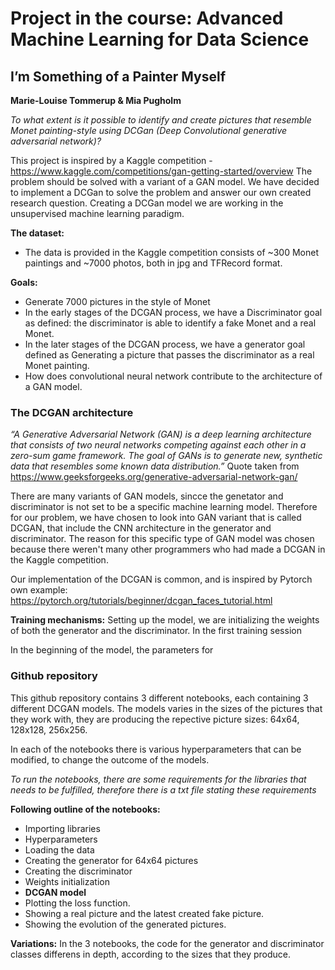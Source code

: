# Project in the course: Advanced Machine Learning for Data Science

## I’m Something of a Painter Myself
**Marie-Louise Tommerup & Mia Pugholm**

*To what extent is it possible to identify and create pictures that resemble Monet painting-style using DCGan (Deep Convolutional generative adversarial network)?*

This project is inspired by a Kaggle competition - https://www.kaggle.com/competitions/gan-getting-started/overview 
The problem should be solved with a variant of a GAN model. We have decided to implement a DCGan to solve the problem and answer our own created research question. Creating a DCGan model we are working in the unsupervised machine learning paradigm. 

**The dataset:** 
- The data is provided in the Kaggle competition consists of ~300 Monet paintings and ~7000 photos, both in jpg and TFRecord format. 

**Goals:**
- Generate 7000 pictures in the style of Monet
- In the early stages of the DCGAN process, we have a Discriminator goal as defined: the discriminator is able to identify a fake Monet and a real Monet. 
- In the later stages of the DCGAN process, we have a generator goal defined as Generating a picture that passes the discriminator as a real Monet painting.
- How does convolutional neural network contribute to the architecture of a GAN model.

### The DCGAN architecture
*“A Generative Adversarial Network (GAN) is a deep learning architecture that consists of two neural networks competing against each other in a zero-sum game framework. The goal of GANs is to generate new, synthetic data that resembles some known data distribution.”* Quote taken from https://www.geeksforgeeks.org/generative-adversarial-network-gan/

There are many variants of GAN models, sincce the genetator and discriminator is not set to be a specific machine learning model. Therefore for our problem, we have chosen to look into GAN variant that is called DCGAN, that include the CNN architecture in the generator and discriminator. The reason for this specific type of GAN model was chosen because there weren't many other programmers who had made a DCGAN in the Kaggle competition. 

Our implementation of the DCGAN is common, and is inspired by Pytorch own example: https://pytorch.org/tutorials/beginner/dcgan_faces_tutorial.html

**Training mechanisms:**
Setting up the model, we are initializing the weights of both the generator and the discriminator. In the first training session

In the beginning of the model, the parameters for 


### Github repository
This github repository contains 3 different notebooks, each containing 3 different DCGAN models. The models varies in the sizes of the pictures that they work with, they are producing the repective picture sizes: 64x64, 128x128, 256x256. 

In each of the notebooks there is various hyperparameters that can be modified, to change the outcome of the models.  

*To run the notebooks, there are some requirements for the libraries that needs to be fulfilled, therefore there is a txt file stating these requirements*

**Following outline of the notebooks:**
- Importing libraries 
- Hyperparameters
- Loading the data
- Creating the generator for 64x64 pictures
- Creating the discriminator
- Weights initialization
- **DCGAN model**
- Plotting the loss function. 
- Showing a real picture and the latest created fake picture. 
- Showing the evolution of the generated pictures. 

**Variations:** In the 3 notebooks, the code for the generator and discriminator classes differens in depth, according to the sizes that they produce.  
